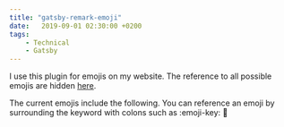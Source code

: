 ```yaml
---
title: "gatsby-remark-emoji"
date:   2019-09-01 02:30:00 +0200
tags:
    - Technical
    - Gatsby
---
```


I use this plugin for emojis on my website. The reference to all possible emojis are hidden
[here](https://raw.githubusercontent.com/omnidan/node-emoji/master/lib/emoji.json).

The current emojis include the following. You can reference an emoji by surrounding
the keyword with colons such as :emoji-key:
:100:
